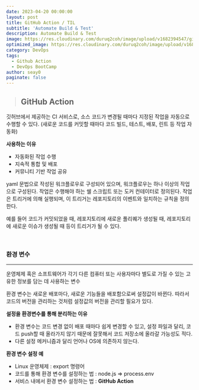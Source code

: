 ```yaml
---
date: 2023-04-20 00:00:00
layout: post
title: GitHub Action / TIL
subtitle: 'Automate Build & Test'
description: Automate Build & Test
image: https://res.cloudinary.com/duruq2coh/image/upload/v1682394547/gitio/KakaoTalk_20230424_214818964_05_k3gbjz.png
optimized_image: https://res.cloudinary.com/duruq2coh/image/upload/v1682394547/gitio/KakaoTalk_20230424_214818964_05_k3gbjz.png
category: DevOps
tags:
  - Github Action
  - DevOps BootCamp
author: seay0
paginate: false
---
```


> ## **GitHub Action**  

깃허브에서 제공하는 CI 서비스로, 소스 코드가 변경될 때마다 지정된 작업을 자동으로 수행할 수 있다. (새로운 코드를 커밋할 때마다 코드 빌드, 테스트, 배포, 린트 등 작업 자동화)

**사용하는 이유**
* 자동화된 작업 수행
* 지속적 통합 및 배포
* 커뮤니티 기반 작업 공유

yaml 문법으로 작성된 워크플로우로 구성되어 있으며, 워크플로우는 하나 이상의 작업으로 구성된다. 작업은 수행해야 하는 쉘 스크립트 또는 도커 컨테이터로 정의된다. 작업은 트리거에 의해 실행되며, 이 트리거는 레포지토리의 이벤트와 일치하는 규칙을 정의한다. 

예를 들어 코드가 커밋되었을 때, 레포지토리에 새로운 풀리퀘가 생성될 때, 레포지토리에 새로운 이슈가 생성될 때 등이 트리거가 될 수 있다.


<br>

### **환경 변수**  
---
운영체제 혹은 소프트웨어가 각기 다른 컴퓨터 또는 사용자마다 별도로 가질 수 있는 고유한 정보를 담는 데 사용하는 변수

환경 변수는 새로운 배포마다, 새로운 기능들을 배포함으로써 설정값이 바뀐다. 따라서 코드의 버전을 관리하는 것처럼 설정값의 버전을 관리할 필요가 있다.

**설정을 환경변수를 통해 분리하는 이유**
* 환경 변수는 코드 변경 없이 배포 때마다 쉽게 변경할 수 있고, 설정 파일과 달리, 코드 push할 때 올라가지 않기 때문에 잘못해서 코드 저장소에 올라갈 가능성도 적다.
* 다른 설정 메커니즘과 달리 언어나 OS에 의존하지 않는다.


**환경 변수 설정 예**
* Linux 운영체제 : export 명령어
* 코드를 통해 환경 변수를 설정하는 법 : node.js => process.env
* 서비스 내에서 환경 변수 설정하는 법 : **GitHub Action**
